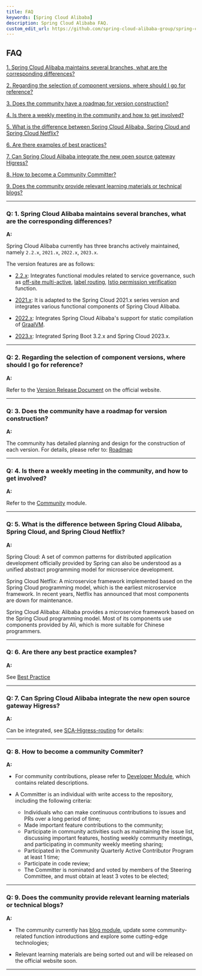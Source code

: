 ```yaml
---
title: FAQ
keywords: [Spring Cloud Alibaba]
description: Spring Cloud Alibaba FAQ.
custom_edit_url: https://github.com/spring-cloud-alibaba-group/spring-cloud-alibaba-group.github.io/blob/master/i18n/en-us/docusaurus-plugin-content-docs/current/overview/faq.md
---
```


## FAQ

<a href="#1" target="_self">1. Spring Cloud Alibaba maintains several branches, what are the corresponding differences?</a>
<br/>

<a href="#2" target="_self">2. Regarding the selection of component versions, where should I go for reference? </a>
<br/>

<a href="#3" target="_self">3. Does the community have a roadmap for version construction? </a>
<br/>

<a href="#4" target="_self">4. Is there a weekly meeting in the community and how to get involved? </a>
<br/>

<a href="#5" target="_self">5. What is the difference between Spring Cloud Alibaba, Spring Cloud and Spring Cloud Netflix? </a>
<br/>

<a href="#6" target="_self">6. Are there examples of best practices? </a>
<br/>

<a href="#7" target="_self">7. Can Spring Cloud Alibaba integrate the new open source gateway Higress? </a>
<br/>

<a href="#8" target="_self">8. How to become a Community Committer? </a>
<br/>

<a href="#9" target="_self">9. Does the community provide relevant learning materials or technical blogs? </a>
<br/>

---

<h3 id='1'>Q: 1. Spring Cloud Alibaba maintains several branches, what are the corresponding differences? </h3>

**A:**

Spring Cloud Alibaba currently has three branchs actively maintained, namely `2.2.x`, `2021.x`, `2022.x`, `2023.x`.

The version features are as follows:

- [2.2.x](https://github.com/alibaba/spring-cloud-alibaba/tree/2.2.x): Integrates functional modules related to service governance, such as [off-site multi-active](https://github.com/alibaba/spring-cloud-alibaba/tree/2.2.x/spring-cloud-alibaba-examples/appactive-example), [label routing](https://github.com/alibaba/spring-cloud-alibaba/tree/2.2.x/spring-cloud-alibaba-examples/governance-example/label-routing-example), [Istio permission verification](https://github.com/alibaba/spring-cloud-alibaba/tree/2.2.x/spring-cloud-alibaba-examples/governance-example/authentication-example) function.

- [2021.x](https://github.com/alibaba/spring-cloud-alibaba/tree/2021.x): It is adapted to the Spring Cloud 2021.x series version and integrates various functional components of Spring Cloud Alibaba.

- [2022.x](https://github.com/alibaba/spring-cloud-alibaba/tree/2022.x): Integrates Spring Cloud Alibaba's support for static compilation of [GraalVM](https://www.graalvm.org/).

- [2023.x](https://github.com/alibaba/spring-cloud-alibaba): Integrated Spring Boot 3.2.x and Spring Cloud 2023.x.

---

<h3 id='2'>Q: 2. Regarding the selection of component versions, where should I go for reference? </h3>

**A:**

Refer to the [Version Release Document](./version-explain.md) on the official website.

---

<h3 id='3'>Q: 3. Does the community have a roadmap for version construction? </h3>

**A:**

The community has detailed planning and design for the construction of each version. For details, please refer to: [Roadmap](./roadmap/rocketmq-5.0.0/rocketmq-5.0.0.md)

---

<h3 id='4'>Q: 4. Is there a weekly meeting in the community, and how to get involved? </h3>

**A:**

<!-- todo: need to update the connection, can not connect through the relative path -->

Refer to the [Community](../../../community/community-weekly-meeting/attend-a-meeting) module.

---

<h3 id='5'>Q: 5. What is the difference between Spring Cloud Alibaba, Spring Cloud, and Spring Cloud Netflix? </h3>

**A:**

Spring Cloud: A set of common patterns for distributed application development officially provided by Spring can also be understood as a unified abstract programming model for microservice development.

Spring Cloud Netflix: A microservice framework implemented based on the Spring Cloud programming model, which is the earliest microservice framework. In recent years, Netflix has announced that most components are down for maintenance.

Spring Cloud Alibaba: Alibaba provides a microservice framework based on the Spring Cloud programming model. Most of its components use components provided by Ali, which is more suitable for Chinese programmers.

---

<h3 id='6'>Q: 6. Are there any best practice examples? </h3>

**A:**

See [Best Practice](../best-practice/integrated-example.md)

---

<h3 id='7'>Q: 7. Can Spring Cloud Alibaba integrate the new open source gateway Higress? </h3>

**A:**

Can be integrated, see [SCA-Higress-routing](../../../blog/SCA-Higress-Application-Deployment) for details:

---

<h3 id='8'>Q: 8. How to become a community Commiter? </h3>

**A:**

<!-- todo: need to update the connection, can not connect through the relative path -->

- For community contributions, please refer to [Developer Module](../../../community/developer/contributor-guide/new-contributor-guide_dev), which contains related descriptions.

- A Committer is an individual with write access to the repository, including the following criteria:

  - Individuals who can make continuous contributions to issues and PRs over a long period of time;
  - Made important feature contributions to the community;
  - Participate in community activities such as maintaining the issue list, discussing important features, hosting weekly community meetings, and participating in community weekly meeting sharing;
  - Participated in the Community Quarterly Active Contributor Program at least 1 time;
  - Participate in code review;
  - The Committer is nominated and voted by members of the Steering Committee, and must obtain at least 3 votes to be elected;

---

<h3 id='9'>Q: 9. Does the community provide relevant learning materials or technical blogs? </h3>

**A:**

<!-- todo: need to update the connection, can not connect through the relative path -->

- The community currently has [blog module](../../../blog/SCA-Proxyless-Mesh), update some community-related function introductions and explore some cutting-edge technologies;

- Relevant learning materials are being sorted out and will be released on the official website soon.

---
